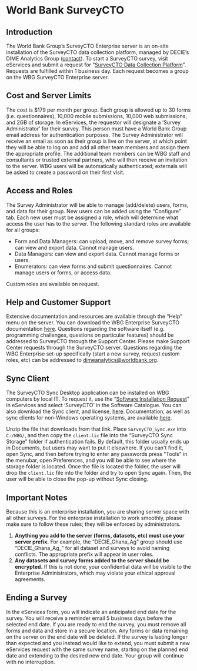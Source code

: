 # World Bank SurveyCTO

## Introduction

The World Bank Group’s SurveyCTO Enterprise server is an on-site installation of the SurveyCTO data collection platform, managed by DECIE’s DIME Analytics Group ([contact](mailto:dimeanalytics@worldbank.org)). To start a SurveyCTO survey, visit eServices and submit a request for “[SurveyCTO Data Collection Platform](https://worldbankgroup.service-now.com/wbg?id=wbg_sc_catalog&sys_id=7d1e71b86f16d340db112d232e3ee4aa)”. Requests are fulfilled within 1 business day. Each request becomes a group on the WBG SurveyCTO Enterprise server.

## Cost and Server Limits
The cost is $179 per month per group. Each group is allowed up to 30 forms (i.e. questionnaires), 10,000 mobile submissions, 10,000 web submissions, and 2GB of storage. In eServices, the requestor will designate a ‘Survey Administrator’ for their survey. This person must have a World Bank Group email address for authentication purposes. The Survey Administrator will receive an email as soon as their group is live on the server, at which point they will be able to log on and add all other team members and assign them the appropriate profile. The additional team members can be WBG staff and consultants or trusted external partners, who will then receive an invitation to the server. WBG users will be automatically authenticated; externals will be asked to create a password on their first visit.

## Access and Roles
The Survey Administrator will be able to manage (add/delete) users, forms, and data for their group. New users can be added using the “Configure” tab. Each new user must be assigned a role, which will determine what access the user has to the server. The following standard roles are available for all groups:

- Form and Data Managers: can upload, move, and remove survey forms; can view and export data. Cannot manage users.
- Data Managers: can view and export data. Cannot manage forms or users.
- Enumerators: can view forms and submit questionnaires. Cannot manage users or forms, or access data.

Custom roles are available on request.

## Help and Customer Support
Extensive documentation and resources are available through the “Help” menu on the server. You can download the WBG Enterprise SurveyCTO documentation [here](https://github.com/worldbank/dimeanalytics/archive/surveycto.zip). Questions regarding the software itself (e.g. programming challenges, questions on particular features) should be addressed to SurveyCTO through the Support Center. Please make Support Center requests through the SurveyCTO server. Questions regarding the WBG Enterprise set-up specifically (start a new survey, request custom roles, etc) can be addressed to [dimeanalytics@worldbank.org](mailto:dimeanalytics@worldbank.org).

## Sync Client

The SurveyCTO Sync Desktop application can be installed on WBG computers by local IT. To request it, use the “[Software Installation Request](https://worldbankgroup.service-now.com/wbg?id=wbg_sc_catalog&sys_id=bd1e71b86f16d340db112d232e3ee4b7)” in eServices and select ‘SurveyCTO’ in the Software Catalogue. You can also download the Sync client, and license, [here](https://github.com/worldbank/dimeanalytics/raw/surveycto/SurveyCTO_Sync.zip). Documentation, as well as sync clients for non-Windows operating systems, are available [here](https://github.com/worldbank/dimeanalytics/tree/surveycto).

​Unzip the file that downloads from that link. Place `SurveyCTO_Sync.exe` into `C:/WBG/`, and then copy the `client.lic` file into the “SurveyCTO Sync Storage” folder if authentication fails. By default, this folder usually ends up in Documents, but users may want to put it elsewhere. If you can't find it, open Sync, and then before trying to enter any passwords press "Tools" in the menubar, open Preferences, and you will be able to see where the storage folder is located. Once the file is located the folder, the user will drop the `client.lic` file into the folder and try to open Sync again. Then, the user will be able to close the pop-up without Sync closing.

## Important Notes
Because this is an enterprise installation, you are sharing server space with all other surveys. For the enterprise installation to work smoothly, please make sure to follow these rules; they will be enforced by administrators.

1.	**Anything you add to the server (forms, datasets, etc) must use your server prefix.** For example, the “DECIE_Ghana_Ag” group should use “DECIE_Ghana_Ag_” for all dataset and surveys to avoid naming conflicts. The appropriate prefix will appear in user roles.
2.	**Any datasets and survey forms added to the server should be encrypted.** If this is not done, your confidential data will be visible to the Enterprise Administrators, which may violate your ethical approval agreements.

## Ending a Survey
In the eServices form, you will indicate an anticipated end date for the survey. You will receive a reminder email 5 business days before the selected end date. If you are ready to end the survey, you must remove all forms and data and store in a secure location. Any forms or data remaining on the server on the end date will be deleted. If the survey is lasting longer than expected and you instead would like to extend, you must submit a new eServices request with the same survey name, starting on the planned end date and extending to the desired new end date. Your group will continue with no interruption.
